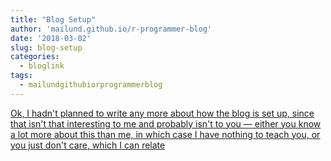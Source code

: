 ```yaml
---
title: "Blog Setup"
author: 'mailund.github.io/r-programmer-blog'
date: '2018-03-02'
slug: blog-setup
categories:
  - bloglink
tags:
  - mailundgithubiorprogrammerblog
---
```


[Ok, I hadn't planned to write any more about how the blog is set up, since that isn't that interesting to me and probably isn't to you — either you know a lot more about this than me, in which case I have nothing to teach you, or you just don't care, which I can relate<i class="fas fa-external-link-alt"></i>](https://mailund.github.io/r-programmer-blog/2018/03/02/blog-setup/)

